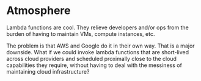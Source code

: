 # Atmosphere

Lambda functions are cool. They relieve developers and/or ops from the burden of having to maintain VMs, compute instances, etc.

The problem is that AWS and Google do it in their own way. That is a major downside. What if we could invoke lambda functions that are short-lived across cloud providers and scheduled proximally close to the cloud capabilities they require, without having to deal with the messiness of maintaining cloud infrastructure?

